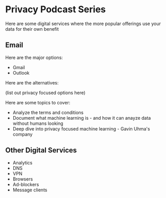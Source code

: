 # Privacy Podcast Series

Here are some digital services where the more popular offerings use your data for their own benefit

## Email

Here are the major options:

* Gmail
* Outlook

Here are the alternatives:

(list out privacy focused options here)

Here are some topics to cover:

* Analyze the terms and conditions
* Document what machine learning is - and how it can anayze data without humans looking
* Deep dive into privacy focused machine learning - Gavin Uhma's company

## Other Digital Services

* Analytics
* DNS
* VPN
* Browsers
* Ad-blockers
* Message clients

